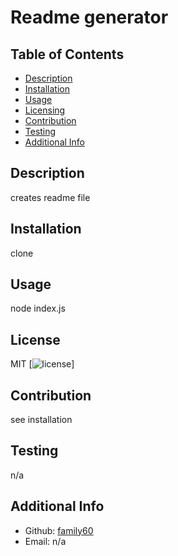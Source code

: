 # Readme generator
## Table of Contents 
- [Description](#description)
- [Installation](#installation)
- [Usage](#usage)
- [Licensing](#license)
- [Contribution](#contribution)
- [Testing](#testing)
- [Additional Info](#additional-info)
## Description
creates readme file
## Installation
clone
## Usage
node index.js
## License
MIT
[![license](https://img.shields.io/badge/license-MIT-blue.svg)]
## Contribution
see installation
## Testing
n/a
## Additional Info
- Github: [family60](https://github.com/family60)
- Email: n/a 
